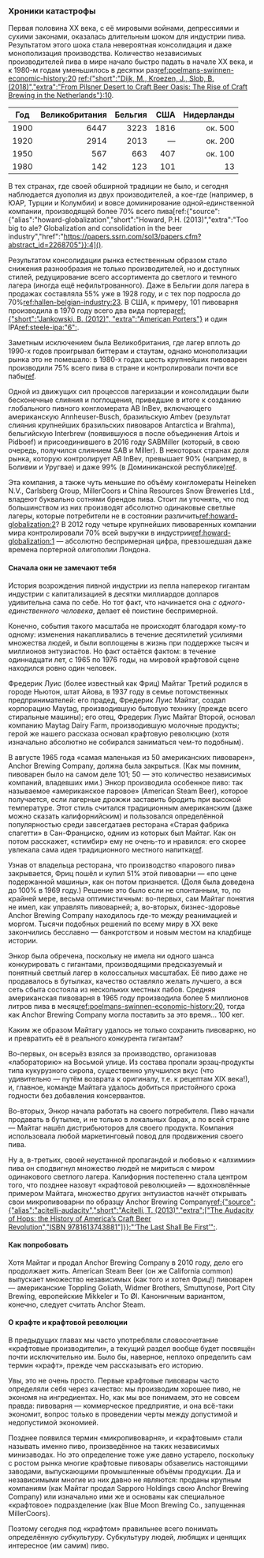 ### Хроники катастрофы

Первая половина XX века, с её мировыми войнами, депрессиями и сухими законами, оказалась длительным шоком для индустрии пива. Результатом этого шока стала невероятная консолидация и даже монополизация производства. Количество независимых производителей пива в мире начало быстро падать в начале XX века, и к 1980-м годам уменьшилось в десятки раз[ref:poelmans-swinnen-economic-history:20]() [ref:{"short":"Dijk, M., Kroezen, J., Slob, B. (2018)","extra":"From Pilsner Desert to Craft Beer Oasis: The Rise of Craft Brewing in the Netherlands"}:10](https://www.researchgate.net/publication/321947981_From_Pilsner_Desert_to_Craft_Beer_Oasis_The_Rise_of_Craft_Brewing_in_the_Netherlands).

| Год   | Великобритания | Бельгия | США | Нидерланды |
|:-----:|------:|------:|------:|--------:|
| 1900  | 6447  | 3223  | 1816  | ок. 500 |
| 1920  | 2914  | 2013  | —     | ок. 200 |
| 1950  | 567   | 663   | 407   | ок. 100 |
| 1980  | 142   | 123   | 101   | 13      |

В тех странах, где своей обширной традиции не было, и сегодня наблюдается дуополия из двух производителей, а кое-где (например, в ЮАР, Турции и Колумбии) и вовсе доминирование одной-единственной компании, производящей более 70% всего пива[ref:{"source":{"alias":"howard-globalization","short":"Howard, P.H. (2013)","extra":"Too big to ale? Globalization and consolidation in the beer industry","href":"https://papers.ssrn.com/sol3/papers.cfm?abstract_id=2268705"}}:4]().

Результатом консолидации рынка естественным образом стало снижения разнообразия не только производителей, но и доступных стилей, редуцирование всего ассортимента до светлого и темного лагера (иногда ещё нефильтрованного). Даже в Бельгии доля лагера в продажах составляла 55% уже в 1928 году, и с тех пор подросла до 70%[ref:hallen-belgian-industry:23](). В США, к примеру, 101 пивоварня производила в 1970 году всего два вида портера[ref:{"short":"Jankowski, B. (2012)", "extra":"American Porters"}](https://www.morebeer.com/articles/american_porters) и один IPA[ref:steele-ipa:"6":]().

Заметным исключением была Великобритания, где лагер вплоть до 1990-х годов проигрывал биттерам и стаутам, однако монополизации рынка это не помешало: в 1980-х годах шесть крупнейших пивоварен производили 75% всего пива в стране и контролировали почти все пабы[ref](https://publications.parliament.uk/pa/cm200405/cmselect/cmtrdind/128/12805.htm).

Одной из движущих сил процессов лагеризации и консолидации были бесконечные слияния и поглощения, приведшие в итоге к созданию глобального пивного конгломерата AB InBev, включающего американскую Annheuser-Busch, бразильскую Ambev (результат слияния крупнейших бразильских пивоваров Antarctica и Brahma), бельгийскую Interbrew (появившуюся в после объединения Artois и Pidboef) и присоединившего в 2016 году SABMiller (который, в свою очередь, получился слиянием SAB и Miller). В некоторых странах доля рынка, которую контролирует AB InBev, превышает 90% (например, в Боливии и Уругвае) и даже 99% (в Доминиканской республике)[ref](https://www.nbwa.org/resources/look-inside-global-beer-market).

Эта компания, а также чуть меньшие по объёму конгломераты Heineken N.V., Carlsberg Group, MillerCoors и China Resources Snow Breweries Ltd., владеют буквально сотнями брендов пива. Стоит ли уточнять, что под большинством из них производят абсолютно одинаковые светлые лагеры, которые потребители не в состоянии различить[ref:howard-globalization:2]()? В 2012 году четыре крупнейших пивоваренных компании мира контролировали 70% всей выручки в индустрии[ref:howard-globalization:1]() — абсолютно беспримерная цифра, превзошедшая даже времена портерной олигополии Лондона.

#### Сначала они не замечают тебя

История возрождения пивной индустрии из пепла наперекор гигантам индустрии с капитализацией в десятки миллиардов долларов удивительна сама по себе. Но тот факт, что начинается она *с одного-единственного человека*, делает её поистине беспримерной.

Конечно, события такого масштаба не происходят благодаря кому-то одному: изменения накапливались в течение десятилетий усилиями множества людей, и были воплощены в жизнь при поддержке тысяч и миллионов энтузиастов. Но факт остаётся фактом: в течение одиннадцати лет, с 1965 по 1976 годы, на мировой крафтовой сцене находился ровно один человек.

Фредерик Луис (более известный как Фриц) Майтаг Третий родился в городе Ньютон, штат Айова, в 1937 году в семье потомственных предпринимателей: его прадед, Фредерик Луис Майтаг, создал корпорацию Maytag, производившую бытовую технику (прежде всего стиральные машины); его отец, Фредерик Луис Майтаг Второй, основал компанию Maytag Dairy Farm, производившую молочные продукты; герой же нашего рассказа основал крафтовую революцию (хотя изначально абсолютно не собирался заниматься чем-то подобным).

В августе 1965 года «самая маленькая из 50 американских пивоварен», Anchor Brewing Company, должна была закрыться. (Как мы помним, пивоварен было на самом деле 101; 50 — это количество независимых компаний, владевших ими.) Энкор производила особенное пиво: так называемое «американское паровое» (American Steam Beer), которое получается, если лагерные дрожжи заставить бродить при высокой температуре. Этот стиль считался традиционным американским (даже можно сказать калифорнийским) и пользовался определённой популярностью среди завсегдатаев ресторана «Старая фабрика спагетти» в Сан-Франциско, одним из которых был Майтаг. Как он потом расскажет, «стимбир» ему не очень-то и нравился: его скорее увлекала сама идея традиционного местного напитка[ref](https://www.latimes.com/archives/la-xpm-1996-03-10-tm-45141-story.html).

Узнав от владельца ресторана, что производство «парового пива» закрывается, Фриц пошёл и купил 51% этой пивоварни — «по цене подержанной машины», как он потом признается. (Доля была доведена до 100% в 1969 году.) Решение это было если не спонтанным, то, по крайней мере, весьма оптимистичным: во-первых, сам Майтаг понятия не имел, как управлять пивоварней; а, во-вторых, бизнес-здоровье Anchor Brewing Company находилось где-то между реанимацией и моргом. Тысячи подобных решений по всему миру в XX веке закончились бесславно — банкротством и новым местом на кладбище истории.

Энкор была обречена, поскольку не имела ни одного шанса конкурировать с гигантами, производящими предсказуемый и понятный светлый лагер в колоссальных масштабах. Её пиво даже не продавалось в бутылках, качество оставляло желать лучшего, а вся сеть сбыта состояла из нескольких местных пабов. Средняя американская пивоварня в 1965 году производила более 5 миллионов литров пива в месяц[ref:poelmans-swinnen-economic-history:20](), тогда как Anchor Brewing Company могла поставить за это время… 100 кег.

Каким же образом Майтагу удалось не только сохранить пивоварню, но и превратить её в реального конкурента гигантам?

Во-первых, он всерьёз взялся за производство, организовав «лабораторию» на Восьмой улице. Из состава пропали эрзац-продукты типа кукурузного сиропа, существенно улучшился вкус (что удивительно — путём возврата к оригиналу, т.е. к рецептам XIX века!), и, главное, команде Майтага удалось добиться пристойного срока годности без добавления консервантов.

Во-вторых, Энкор начала работать на своего потребителя. Пиво начали продавать в бутылке, и не только в локальных барах, а по всей стране — Майтаг нашёл дистрибьюторов для своего продукта. Компания использовала любой маркетинговый повод для продвижения своего пива.

Ну а, в-третьих, своей неустанной пропагандой и любовью к «алхимии» пива он сподвигнул множество людей не мириться с миром одинакового светлого лагера. Калифорния постепенно стала центром того, что позднее назовут «крафтовой революцией» — вдохновлённые примером Майтага, множество других энтузиастов начнёт открывать свои микропивоварни по образцу Anchor Brewing Company[ref:{"source":{"alias":"acitelli-audacity","short":"Acitelli, T. (2013)","extra":["The Audacity of Hops: the History of America’s Craft Beer Revolution","ISBN 9781613743881"]}}:"‘The Last Shall Be First’":]().

#### Как попробовать

Хотя Майтаг и продал Anchor Brewing Company в 2010 году, дело его продолжает жить. American Steam Beer (он же California common) выпускает множество независимых (как того и хотел Фриц!) пивоварен — американские Toppling Goliath, Widmer Brothers, Smuttynose, Port City Brewing, европейские Mikkeler и To Øl. Каноничным вариантом, конечно, следует считать Anchor Steam.

#### О крафте и крафтовой революции

В предыдущих главах мы часто употребляли словосочетание «крафтовые производители», а текущий раздел вообще будет посвящён почти исключительно им. Было бы, наверное, неплохо определить сам термин «крафт», прежде чем рассказывать его историю.

Увы, это не очень просто. Первые крафтовые пивовары часто определяли себя через качество: мы производим хорошее пиво, не экономя на ингредиентах. Но, как мы все понимаем, это не совсем правда: пивоварня — коммерческое предприятие, и она всё-таки экономит, вопрос только в проведении черты между допустимой и недопустимой экономией.

Позднее появился термин «микропивоварня», и «крафтовым» стали называть именно пиво, произведённое на таких независимых минизаводах. Но это определение тоже уже давно устарело, поскольку с ростом рынка многие крафтовые пивовары обзавелись настоящими заводами, выпускающими промышленные объёмы продукции. Да и независимыми многие из них давно не являются: проданы крупным компаниям (как Майтаг продал Sapporo Holdings свою Anchor Brewing Company) или изначально ими же и основаны как специальное «крафтовое» подразделение (как Blue Moon Brewing Co., запущенная MillerCoors).

Поэтому сегодня под «крафтом» правильнее всего понимать определённую *субкультуру*. Субкультуру людей, любящих и ценящих интересное (им самим) пиво.